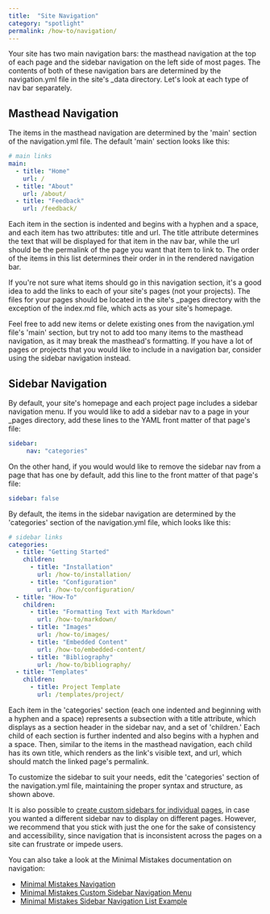 ```yaml
---
title:  "Site Navigation"
category: "spotlight"
permalink: /how-to/navigation/
---
```


Your site has two main navigation bars: the masthead navigation at the top of each page and the sidebar navigation on the left side of most pages. The contents of both of these navigation bars are determined by the navigation.yml file in the site's _data directory. Let's look at each type of nav bar separately.

## Masthead Navigation

The items in the masthead navigation are determined by the 'main' section of the navigation.yml file. The default 'main' section looks like this:
```yaml
# main links
main:
  - title: "Home"
    url: /
  - title: "About"
    url: /about/
  - title: "Feedback"
    url: /feedback/
```
Each item in the section is indented and begins with a hyphen and a space, and each item has two attributes: title and url. The title attribute determines the text that will be displayed for that item in the nav bar, while the url should be the permalink of the page you want that item to link to. The order of the items in this list determines their order in in the rendered navigation bar.

If you're not sure what items should go in this navigation section, it's a good idea to add the links to each of your site's pages (not your projects). The files for your pages should be located in the site's _pages directory with the exception of the index.md file, which acts as your site's homepage.

Feel free to add new items or delete existing ones from the navigation.yml file's 'main' section, but try not to add too many items to the masthead navigation, as it may break the masthead's formatting. If you have a lot of pages or projects that you would like to include in a navigation bar, consider using the sidebar navigation instead.

## Sidebar Navigation

By default, your site's homepage and each project page includes a sidebar navigation menu. If you would like to add a sidebar nav to a page in your _pages directory, add these lines to the YAML front matter of that page's file:
```yaml
sidebar:
     nav: "categories"
```
On the other hand, if you would would like to remove the sidebar nav from a page that has one by default, add this line to the front matter of that page's file:
```yaml
sidebar: false
```
By default, the items in the sidebar navigation are determined by the 'categories' section of the navigation.yml file, which looks like this:
```yaml
# sidebar links
categories:
  - title: "Getting Started"
    children:
      - title: "Installation"
        url: /how-to/installation/
      - title: "Configuration"
        url: /how-to/configuration/
  - title: "How-To"
    children:
      - title: "Formatting Text with Markdown"
        url: /how-to/markdown/
      - title: "Images"
        url: /how-to/images/
      - title: "Embedded Content"
        url: /how-to/embedded-content/
      - title: "Bibliography"
        url: /how-to/bibliography/
  - title: "Templates"
    children:
      - title: Project Template
        url: /templates/project/
```
Each item in the 'categories' section (each one indented and beginning with a hyphen and a space) represents a subsection with a title attribute, which displays as a section header in the sidebar nav, and a set of 'children.' Each child of each section is further indented and also begins with a hyphen and a space. Then, similar to the items in the masthead navigation, each child has its own title, which renders as the link's visible text, and url, which should match the linked page's permalink.

To customize the sidebar to suit your needs, edit the 'categories' section of the navigation.yml file, maintaining the proper syntax and structure, as shown above.

It is also possible to [create custom sidebars for individual pages](), in case you wanted a different sidebar nav to display on different pages. However, we recommend that you stick with just the one for the sake of consistency and accessibility, since navigation that is inconsistent across the pages on a site can frustrate or impede users.

You can also take a look at the Minimal Mistakes documentation on navigation:
- [Minimal Mistakes Navigation](https://mmistakes.github.io/minimal-mistakes/docs/navigation/)
- [Minimal Mistakes Custom Sidebar Navigation Menu](https://mmistakes.github.io/minimal-mistakes/docs/layouts/#custom-sidebar-navigation-menu)
- [Minimal Mistakes Sidebar Navigation List Example](https://mmistakes.github.io/minimal-mistakes/layout-sidebar-nav-list/)